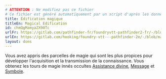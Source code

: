 ```yaml
---
# ATTENTION : Ne modifiez pas ce fichier
# Ce fichier est généré automatiquement par un script d'après les données du module Foundry VTT officiel et de sa traduction
title: Édification magique
titleEn: Magical Edification
id: chmQgMamyaZX90Tc
urlFr: https://gitlab.com/pathfinder-fr/foundryvtt-pathfinder2-fr/-/blob/master/data/feats/chmQgMamyaZX90Tc.htm
urlEn: https://gitlab.com/hooking/foundry-vtt---pathfinder-2e/-/blob/master/packs/data/feats.db/magical-edification.json
layout: dons
---
```

Vous avez appris des parcelles de magie qui sont les plus propices pour développer l'acquisition et la transmission de la connaissance. Vous obtenez les tours de magie innés occultes [Assistance divine](../sorts/assistance-divine.md), [Message](../sorts/message.md) et [Symbole](../sorts/symbole.md).
